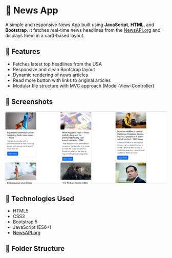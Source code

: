 # 📰 News App

A simple and responsive News App built using **JavaScript**, **HTML**, and **Bootstrap**. It fetches real-time news headlines from the [NewsAPI.org](https://newsapi.org) and displays them in a card-based layout.

## 🌟 Features

- Fetches latest top headlines from the USA
- Responsive and clean Bootstrap layout
- Dynamic rendering of news articles
- Read more button with links to original articles
- Modular file structure with MVC approach (Model-View-Controller)

## 📸 Screenshots

![News App Screenshot](preview.png) <!-- Optional: Add a preview image in your repo -->

## 🔧 Technologies Used

- HTML5
- CSS3
- Bootstrap 5
- JavaScript (ES6+)
- [NewsAPI.org](https://newsapi.org)

## 📂 Folder Structure

